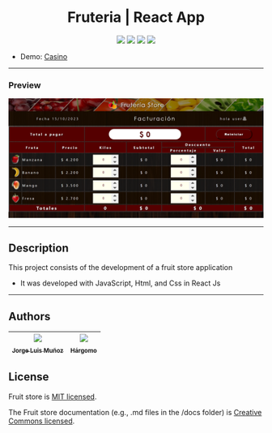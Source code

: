 <h1 align="center"> Fruteria | React App </h1>

<p align="center">
  <img src="https://img.shields.io/badge/JavaScript-f1e05a">
  <img src="https://img.shields.io/badge/Html-e34c26">
  <img src="https://img.shields.io/badge/Css-563d7c">
  <img src="https://img.shields.io/badge/status-close-ff3333">
</p>

* Demo: [Casino](https://jorgelmunozp.github.io/react-fruteria-facturacion/)

***

### Preview
![Preview](/docs/preview.png)

***


## Description

This project consists of the development of a fruit store application

* It was developed with JavaScript, Html, and Css in React Js

***

## Authors

| [<img src="https://avatars.githubusercontent.com/u/101136356?s=400&v=4" width=115><br><sub>Jorge Luis Muñoz</sub>](https://github.com/jorgelmunozp) | [<img src="https://avatars.githubusercontent.com/u/109540980?v=4" width=115><br><sub>Hárgomo</sub>](https://github.com/hargomo) |
| :---: | :---: |

## License

Fruit store is [MIT licensed](/docs/LICENSE.txt).

The Fruit store documentation (e.g., .md files in the /docs folder) is [Creative Commons licensed](/docs/LICENSE-docs.txt).